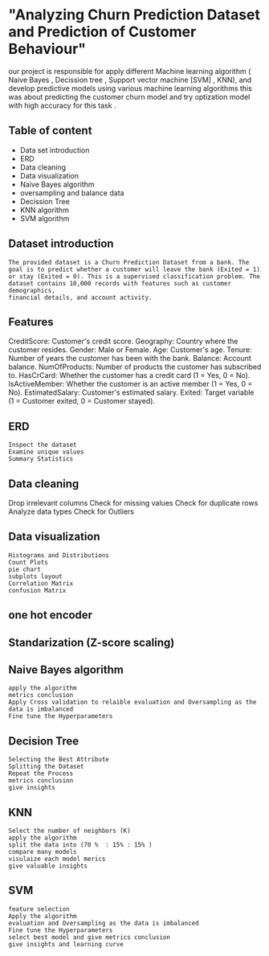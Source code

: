 # "Analyzing Churn Prediction Dataset and Prediction of Customer Behaviour"
  our project is responsible for apply different Machine learning algorithm ( Naive Bayes , Decission tree , Support vector machine [SVM] , KNN),
  and develop predictive models using various machine learning algorithms this was about predicting the customer churn model and try optization model with high accuracy for this task .

## Table of content
  - Data set introduction 
  - ERD
  - Data cleaning
  - Data visualization
  - Naive Bayes algorithm
  - oversampling and balance data
  - Decission Tree
  - KNN algorithm
  - SVM algorithm

## Dataset introduction 
    The provided dataset is a Churn Prediction Dataset from a bank. The goal is to predict whether a customer will leave the bank (Exited = 1)
    or stay (Exited = 0). This is a supervised classification problem. The dataset contains 10,000 records with features such as customer demographics,
    financial details, and account activity.

## Features
  CreditScore: Customer's credit score.
  Geography: Country where the customer resides.
  Gender: Male or Female.
  Age: Customer's age.
  Tenure: Number of years the customer has been with the bank.
  Balance: Account balance.
  NumOfProducts: Number of products the customer has subscribed to.
  HasCrCard: Whether the customer has a credit card (1 = Yes, 0 = No).
  IsActiveMember: Whether the customer is an active member (1 = Yes, 0 = No).
  EstimatedSalary: Customer's estimated salary.
  Exited: Target variable (1 = Customer exited, 0 = Customer stayed).

## ERD 
    Inspect the dataset
    Examine unique values
    Summary Statistics

## Data cleaning  
  Drop irrelevant columns
  Check for missing values
  Check for duplicate rows
  Analyze data types
  Check for Outliers

## Data visualization   
    Histograms and Distributions
    Count Plots
    pie chart
    subplots layout
    Correlation Matrix 
    confusion Matrix 

## one hot encoder 
## Standarization (Z-score scaling)

##  Naive Bayes algorithm
    apply the algorithm 
    metrics conclusion 
    Apply Cross validation to relaible evaluation and Oversampling as the data is imbalanced
    Fine tune the Hyperparameters

## Decision Tree
    Selecting the Best Attribute
    Splitting the Dataset
    Repeat the Process
    metrics conclusion
    give insights 

## KNN 
    Select the number of neighbors (K) 
    apply the algorithm 
    split the data into (70 %  : 15% : 15% )
    compare many models 
    visulaize each model merics 
    give valuable insights 
## SVM 
    feature selection 
    Apply the algorithm 
    evaluation and Oversampling as the data is imbalanced
    Fine tune the Hyperparameters
    select best model and give metrics conclusion 
    give insights and learning curve 
    
